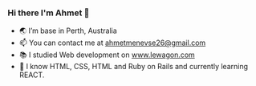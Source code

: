 <h3> Hi there I'm Ahmet 👋 </h3>

- 🌏 I’m base in Perth, Australia
- 📫 You can contact me at ahmetmenevse26@gmail.com
- 📚 I studied Web development on www.lewagon.com  
- 🧠 I know HTML, CSS, HTML and Ruby on Rails and currently learning REACT.

<!---
ahmetmenevse/ahmetmenevse is a ✨ special ✨ repository because its `README.md` (this file) appears on your GitHub profile.
You can click the Preview link to take a look at your changes.
--->
